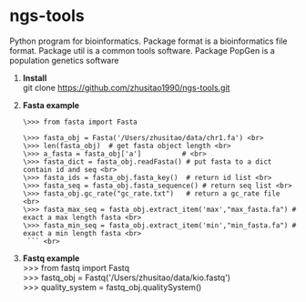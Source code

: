# ngs-tools

Python program for bioinformatics. Package format is a bioinformatics file format. Package util is a common tools software. Package PopGen is a population genetics software

1. **Install** <br>
   git clone https://github.com/zhusitao1990/ngs-tools.git <br>

2. **Fasta example** <br>
   ```
   \>>> from fasta import Fasta

   \>>> fasta_obj = Fasta('/Users/zhusitao/data/chr1.fa') <br>
   \>>> len(fasta_obj)  # get fasta object length <br>
   \>>> a_fasta = fasta_obj['a']          # <br>
   \>>> fasta_dict = fasta_obj.readFasta() # put fasta to a dict contain id and seq <br>
   \>>> fasta_ids = fasta_obj.fasta_key()  # return id list <br>
   \>>> fasta_seq = fasta_obj.fasta_sequence() # return seq list <br>
   \>>> fasta_obj.gc_rate("gc_rate.txt")   # return a gc_rate file <br>
   \>>> fasta_max_seq = fasta_obj.extract_item('max',"max_fasta.fa") # exact a max length fasta <br>
   \>>> fasta_min_seq = fasta_obj.extract_item('min',"min_fasta.fa") # exact a min length fasta <br>
    ``` <br>
3. **Fastq example** <br>
   \>>> from fastq import Fastq <br>
   \>>> fastq_obj = Fastq('/Users/zhusitao/data/kio.fastq') <br>
   \>>> quality_system = fastq_obj.qualitySystem() <br>

